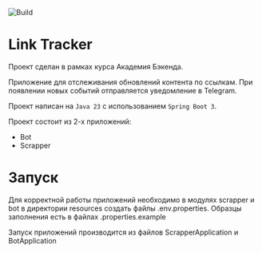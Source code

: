 ![Build](https://github.com/central-university-dev/backend-academy-2025-spring-template/actions/workflows/build.yaml/badge.svg)

# Link Tracker

Проект сделан в рамках курса Академия Бэкенда.

Приложение для отслеживания обновлений контента по ссылкам.
При появлении новых событий отправляется уведомление в Telegram.

Проект написан на `Java 23` с использованием `Spring Boot 3`.

Проект состоит из 2-х приложений:
* Bot
* Scrapper

# Запуск

Для корректной работы приложений необходимо в модулях scrapper и bot в директории resources
создать файлы .env.properties. Образцы заполнения есть в файлах .properties.example

Запуск приложений производится из файлов ScrapperApplication и BotApplication
